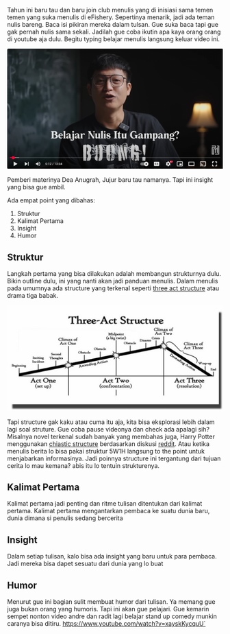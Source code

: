 
Tahun ini baru tau dan baru join club menulis yang di inisiasi sama temen temen yang suka menulis di eFishery. Sepertinya menarik, jadi ada teman nulis bareng. Baca isi pikiran mereka dalam tulsan. Gue suka baca tapi gue gak pernah nulis sama sekali. Jadilah gue coba ikutin apa kaya orang orang di youtube aja dulu. Begitu typing belajar menulis langsung keluar video ini.

[![Youtube - Pelajaran Menulis - Dea Anugrah](assets/youtube-pelajaran-menulis-dea-anugrah-malaka.png)](https://www.youtube.com/watch?v=Ldz2SZ-L9rQ)

Pemberi materinya Dea Anugrah, Jujur baru tau namanya. Tapi ini insight yang bisa gue ambil.

Ada empat point yang dibahas:

1. Struktur
2. Kalimat Pertama
3. Insight 
4. Humor

## Struktur

Langkah pertama yang bisa dilakukan adalah membangun strukturnya dulu. Bikin outline dulu, ini yang nanti akan jadi panduan menulis. Dalam menulis pada umumnya ada structure yang terkenal seperti [three act structure](https://en.wikipedia.org/wiki/Three-act_structure) atau drama tiga babak.

![three-act structure](assets/til.belajar-menulis/image.png)

Tapi structure gak kaku atau cuma itu aja, kita bisa eksplorasi lebih dalam lagi soal struture. Gue coba pause videonya dan check ada apalagi sih? Misalnya novel terkenal sudah banyak yang membahas juga, Harry Potter menggunakan [chiastic structure](https://en.wikipedia.org/wiki/Chiastic_structure#:~:text=Chiastic%20structure%2C%20or%20chiastic%20pattern,%2CB'%2CA'.) berdasarkan diskusi [reddit](https://www.reddit.com/r/harrypotter/comments/11lhwa/the_chiastic_symmetrical_structure_of_harry_potter/#:~:text=There%20is%20a%20book%20written,and%20ending%20at%20the%20Dursley's.). Atau ketika menulis berita lo bisa pakai struktur 5W1H langsung to the point untuk menjabarkan informasinya. Jadi poinnya structure ini tergantung dari tujuan cerita lo mau kemana? abis itu lo tentuin strukturenya.


## Kalimat Pertama

Kalimat pertama jadi penting dan ritme tulisan ditentukan dari kalimat pertama. Kalimat pertama mengantarkan pembaca ke suatu dunia baru, dunia dimana si penulis sedang bercerita

## Insight

Dalam setiap tulisan, kalo bisa ada insight yang baru untuk para pembaca. Jadi mereka bisa dapet sesuatu dari dunia yang lo buat

## Humor

Menurut gue ini bagian sulit membuat humor dari tulisan. Ya memang gue juga bukan orang yang humoris. Tapi ini akan gue pelajari. Gue kemarin sempet nonton video andre dan radit lagi belajar stand up comedy munkin caranya bisa ditiru. https://www.youtube.com/watch?v=xayskKycquU`